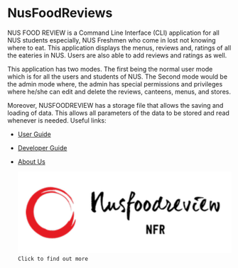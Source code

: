 # NusFoodReviews

NUS FOOD REVIEW is a Command Line Interface (CLI) application for all NUS students especially, NUS Freshmen who come in
lost not knowing where to eat. This application displays the menus, reviews and, ratings of all the eateries in NUS.
Users are also able to add reviews and ratings as well.

This application has two modes. The first being the normal user mode which is for all the users and students of NUS.
The Second mode would be the admin mode where,  the admin has special permissions and privileges where he/she can edit
and delete the reviews, canteens, menus, and stores.

Moreover, NUSFOODREVIEW has a storage file that allows the saving and loading of data. This allows all parameters of
the data to be stored and read whenever is needed.
Useful links:
* [User Guide](UserGuide.md)
* [Developer Guide](DeveloperGuide.md)
* [About Us](AboutUs.md)

  [<img src="docs/img/logo.png">](https://ay2021s1-cs2113-t14-1.github.io/tp/)
  `Click to find out more`